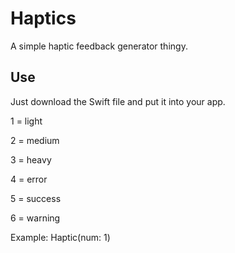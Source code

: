 # Haptics

A simple haptic feedback generator thingy.

## Use
Just download the Swift file and put it into your app.

1 = light

2 = medium

3 = heavy

4 = error

5 = success

6 = warning

Example: 
Haptic(num: 1)

